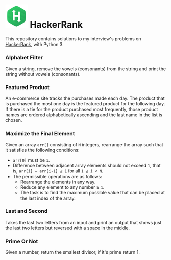 
# <img src="hR_logo.jpg" width="70px">  HackerRank 

This repository contains solutions to my interview's problems on [HackerRank](www.hackerranck.com), with Python 3.

### Alphabet Filter
Given a string, remove the vowels (consonants) from the string and print the string without vowels (consonants).

### Featured Product
An e-commerce site tracks the purchases made each day. The product that is purchased the most one day is the featured product for the following day. If there is a tie for the product purchased most frequently, those product names are ordered alphabetically ascending and the last name in the list is chosen.

### Maximize the Final Element
Given an array `arr[]` consisting of `N` integers, rearrange the array such that it satisfies the following conditions:

* `arr[0]` must be `1`.
* Difference between adjacent array elements should not exceed `1`, that is, `arr[i] – arr[i-1] ≤ 1` for all `1 ≤ i < N`.
* The permissible operations are as follows:
	* Rearrange the elements in any way.
	* Reduce any element to any number ≥ `1`.
	* The task is to find the maximum possible value that can be placed at the last index of the array.

### Last and Second
Takes the last two letters from an input and print an output that shows just the last two letters but reversed with a space in the middle.

### Prime Or Not
Given a number, return the smallest divisor, if it's prime return 1.


